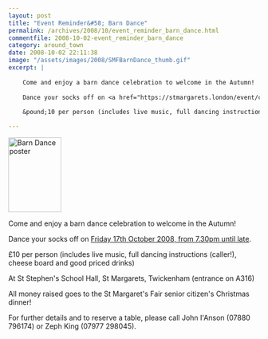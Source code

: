 ```yaml
---
layout: post
title: "Event Reminder&#58; Barn Dance"
permalink: /archives/2008/10/event_reminder_barn_dance.html
commentfile: 2008-10-02-event_reminder_barn_dance
category: around_town
date: 2008-10-02 22:11:38
image: "/assets/images/2008/SMFBarnDance_thumb.gif"
excerpt: |
    
    Come and enjoy a barn dance celebration to welcome in the Autumn!
    
    Dance your socks off on <a href="https://stmargarets.london/event/concert/200705141984">Friday 17th October 2008, from 7.30pm until late</a>
    
    &pound;10 per person (includes live music, full dancing instructions (caller!), cheese board and good priced drinks)

---
```


<a href="/assets/images/2008/SMFBarnDance.gif" title="See larger version of - Barn Dance poster"><img src="/assets/images/2008/SMFBarnDance_thumb.gif" width="106" height="150" alt="Barn Dance poster" class="photo right" /></a>

Come and enjoy a barn dance celebration to welcome in the Autumn!

Dance your socks off on [Friday 17th October 2008, from 7.30pm until late](/event/concert/200705141984).

£10 per person (includes live music, full dancing instructions (caller!), cheese board and good priced drinks)

At St Stephen's School Hall, St Margarets, Twickenham (entrance on A316)

All money raised goes to the St Margaret's Fair senior citizen's Christmas dinner!

For further details and to reserve a table, please call John I'Anson (07880 796174) or Zeph King (07977 298045).
